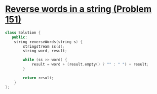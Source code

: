# [Reverse words in a string (Problem 151)](https://leetcode.com/problems/reverse-words-in-a-string/)

```cpp
class Solution {
   public:
    string reverseWords(string s) {
        stringstream ss(s);
        string word, result;

        while (ss >> word) {
            result = word + (result.empty() ? "" : " ") + result;
        }

        return result;
    }
};
```
